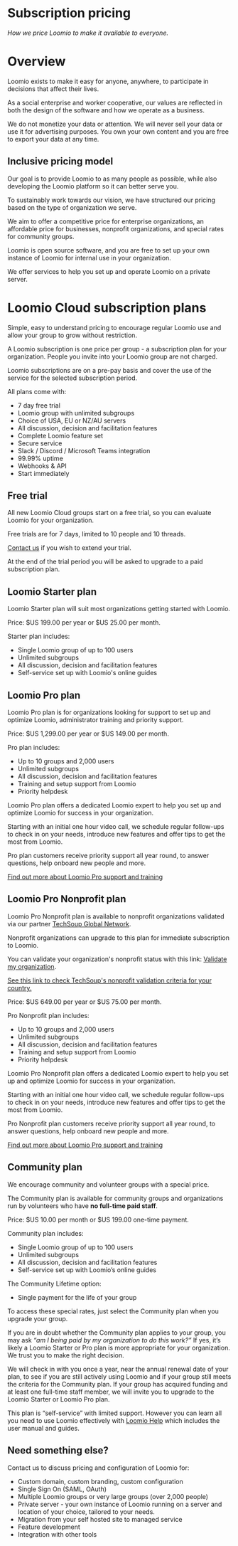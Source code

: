 # Subscription pricing
_How we price Loomio to make it available to everyone._

# Overview
Loomio exists to make it easy for anyone, anywhere, to participate in decisions that affect their lives.

As a social enterprise and worker cooperative, our values are reflected in both the design of the software and how we operate as a business.

We do not monetize your data or attention. We will never sell your data or use it for advertising purposes. You own your own content and you are free to export your data at any time.

## Inclusive pricing model
Our goal is to provide Loomio to as many people as possible, while also developing the Loomio platform so it can better serve you.

To sustainably work towards our vision, we have structured our pricing based on the type of organization we serve.

We aim to offer a competitive price for enterprise organizations, an affordable price for businesses, nonprofit organizations, and special rates for community groups.

Loomio is open source software, and you are free to set up your own instance of Loomio for internal use in your organization.  

We offer services to help you set up and operate Loomio on a private server.

# Loomio Cloud subscription plans
Simple, easy to understand pricing to encourage regular Loomio use and allow your group to grow without restriction.  

A Loomio subscription is one price per group - a subscription plan for your organization. People you invite into your Loomio group are not charged.

Loomio subscriptions are on a pre-pay basis and cover the use of the service for the selected subscription period.

All plans come with:
- 7 day free trial
- Loomio group with unlimited subgroups
- Choice of USA, EU or NZ/AU servers
- All discussion, decision and facilitation features
- Complete Loomio feature set
- Secure service
- Slack / Discord / Microsoft Teams integration
- 99.99% uptime
- Webhooks & API
- Start immediately

## Free trial
All new Loomio Cloud groups start on a free trial, so you can evaluate Loomio for your organization.

Free trials are for 7 days, limited to 10 people and 10 threads.

[Contact us](https://www.loomio.com/contact) if you wish to extend your trial.

At the end of the trial period you will be asked to upgrade to a paid subscription plan.

## Loomio Starter plan
Loomio Starter plan will suit most organizations getting started with Loomio.

Price: $US 199.00 per year or $US 25.00 per month.

Starter plan includes:
- Single Loomio group of up to 100 users
- Unlimited subgroups
- All discussion, decision and facilitation features
- Self-service set up with Loomio's online guides

## Loomio Pro plan
Loomio Pro plan is for organizations looking for support to set up and optimize Loomio, administrator training and priority support.

Price: $US 1,299.00 per year or $US 149.00 per month.

Pro plan includes:
- Up to 10 groups and 2,000 users
- Unlimited subgroups
- All discussion, decision and facilitation features
- Training and setup support from Loomio
- Priority helpdesk

Loomio Pro plan offers a dedicated Loomio expert to help you set up and optimize Loomio for success in your organization.

Starting with an initial one hour video call, we schedule regular follow-ups to check in on your needs, introduce new features and offer tips to get the most from Loomio.

Pro plan customers receive priority support all year round, to answer questions, help onboard new people and more.

[Find out more about Loomio Pro support and training](
https://help.loomio.com/en/policy/subscriptions/pro_support/)

## Loomio Pro Nonprofit plan
Loomio Pro Nonprofit plan is available to nonprofit organizations validated via our partner [TechSoup Global Network](https://www.techsoup.org/).

Nonprofit organizations can upgrade to this plan for immediate subscription to Loomio. 

You can validate your organization's nonprofit status with this link:  [Validate my organization](https://app.ngok.techsoup.org/Default.aspx?vendorAppId=bbc8a1ce-89f4-4caf-a12b-93c7608a29c1).

[See this link to check TechSoup's nonprofit validation criteria for your country.](https://www.techsoup.global/techsoup-local-ngo-definitions)

Price: $US 649.00 per year or $US 75.00 per month.

Pro Nonprofit plan includes:
- Up to 10 groups and 2,000 users
- Unlimited subgroups
- All discussion, decision and facilitation features
- Training and setup support from Loomio
- Priority helpdesk

Loomio Pro Nonprofit plan offers a dedicated Loomio expert to help you set up and optimize Loomio for success in your organization.

Starting with an initial one hour video call, we schedule regular follow-ups to check in on your needs, introduce new features and offer tips to get the most from Loomio.

Pro Nonprofit plan customers receive priority support all year round, to answer questions, help onboard new people and more.

[Find out more about Loomio Pro support and training](
https://help.loomio.com/en/policy/subscriptions/pro_support/)

## Community plan
We encourage community and volunteer groups with a special price.

The Community plan is available for community groups and organizations run by volunteers who have **no full-time paid staff**.

Price: $US 10.00 per month or $US 199.00 one-time payment.

Community plan includes:
- Single Loomio group of up to 100 users
- Unlimited subgroups
- All discussion, decision and facilitation features
- Self-service set up with Loomio’s online guides

The Community Lifetime option:
- Single payment for the life of your group

To access these special rates, just select the Community plan when you upgrade your group.

If you are in doubt whether the Community plan applies to your group, you may ask *“am I being paid by my organization to do this work?”* If yes, it’s likely a Loomio Starter or Pro plan is more appropriate for your organization. We trust you to make the right decision.  

We will check in with you once a year, near the annual renewal date of your plan, to see if you are still actively using Loomio and if your group still meets the criteria for the Community plan. If your group has acquired funding and at least one full-time staff member, we will invite you to upgrade to the Loomio Starter or Loomio Pro plan.

This plan is “self-service” with limited support. However you can learn all you need to use Loomio effectively with [Loomio Help](https://help.loomio.com) which includes the user manual and guides.

## Need something else?
Contact us to discuss pricing and configuration of Loomio for:
- Custom domain, custom branding, custom configuration
- Single Sign On (SAML, OAuth)
- Multiple Loomio groups or very large groups (over 2,000 people)
- Private server - your own instance of Loomio running on a server and location of your choice, tailored to your needs.
- Migration from your self hosted site to managed service
- Feature development
- Integration with other tools
